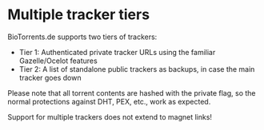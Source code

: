 # Multiple tracker tiers

BioTorrents.de supports two tiers of trackers:

  - Tier 1: Authenticated private tracker URLs using the familiar Gazelle/Ocelot features
  - Tier 2: A list of standalone public trackers as backups, in case the main tracker goes down

Please note that all torrent contents are hashed with the private flag, so the normal protections against DHT, PEX, etc., work as expected.

Support for multiple trackers does not extend to magnet links!